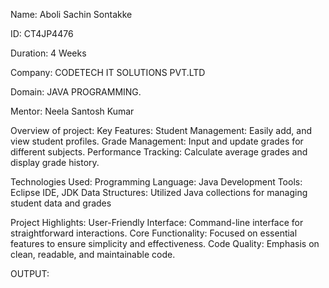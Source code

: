Name: Aboli Sachin Sontakke

ID: CT4JP4476

Duration: 4 Weeks

Company: CODETECH IT SOLUTIONS PVT.LTD

Domain: JAVA PROGRAMMING.

Mentor: Neela Santosh Kumar

Overview of project:
Key Features:
Student Management: Easily add, and view student profiles.
Grade Management: Input and update grades for different subjects.
Performance Tracking: Calculate average grades and display grade history.

Technologies Used:
Programming Language: Java
Development Tools: Eclipse IDE, JDK
Data Structures: Utilized Java collections for managing student data and grades

Project Highlights:
User-Friendly Interface: Command-line interface for straightforward interactions.
Core Functionality: Focused on essential features to ensure simplicity and effectiveness.
Code Quality: Emphasis on clean, readable, and maintainable code.

OUTPUT:

